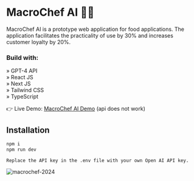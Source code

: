 # MacroChef AI 🧑‍🍳

MacroChef AI is a prototype web application for food applications. The application facilitates the practicality of use by 30% and increases customer loyalty by 20%.

<h3>Build with:</h3>

» GPT-4 API <br>
» React JS <br>
» Next JS <br>
» Tailwind CSS <br>
» TypeScript <br>

👉 Live Demo: <a href='https://macrochef-ai.vercel.app/'>MacroChef AI Demo</a> (api does not work) <br>


<h2>Installation</h2>

```bash
npm i
npm run dev
```
```
Replace the API key in the .env file with your own Open AI API key.
```
<!--
![screencapture-localhost-3000-2023-09-27-11_13_03](https://github.com/pxyk/MacroChef-AI/assets/101509856/c76055b1-e72e-4796-ab3e-b29289eefcb0)
-->

![macrochef-2024](https://github.com/pxyk/MacroChef-AI/assets/101509856/3f6a43d8-14ea-4691-940f-530ededdee73)

